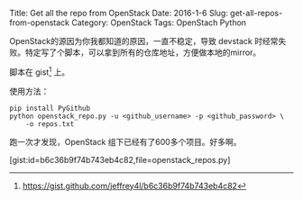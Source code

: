 Title: Get all the repo from OpenStack
Date: 2016-1-6
Slug: get-all-repos-from-openstack
Category: OpenStack
Tags: OpenStach Python

OpenStack的源因为你我都知道的原因，一直不稳定，导致 devstack 时经常失败。特定写了个脚本，可以拿到所有的仓库地址，方便做本地的mirror。

脚本在 gist[^1] 上。

使用方法：

```
pip install PyGithub
python openstack_repo.py -u <github_username> -p <github_password> \
    -o repos.txt
```

跑一次才发现，OpenStack 组下已经有了600多个项目。好多啊。

[gist:id=b6c36b9f74b743eb4c82,file=openstack_repos.py]

[^1]: https://gist.github.com/jeffrey4l/b6c36b9f74b743eb4c82

